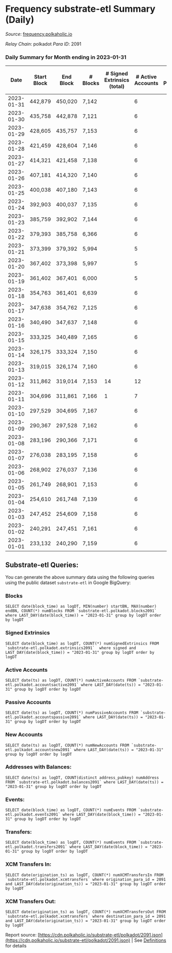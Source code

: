 # Frequency substrate-etl Summary (Daily)

_Source_: [frequency.polkaholic.io](https://frequency.polkaholic.io)

*Relay Chain*: polkadot
*Para ID*: 2091



### Daily Summary for Month ending in 2023-01-31


| Date | Start Block | End Block | # Blocks | # Signed Extrinsics (total) | # Active Accounts | # Passive | # New | # Addresses with Balances | # Events | # Transfers | # XCM Transfers In | # XCM Transfers Out | Issues | 
| ---- | ----------- | --------- | -------- | --------------------------- | ----------------- | --------- | ----- | ------------------------- | -------- | ----------- | ------------------ | ------------------- | ------ |
| 2023-01-31 | 442,879 | 450,020 | 7,142 |  | 6 |  |  | 27 | 14,288 |   |   |   |  |
| 2023-01-30 | 435,758 | 442,878 | 7,121 |  | 6 |  |  | 27 | 14,246 |   |   |   |  |
| 2023-01-29 | 428,605 | 435,757 | 7,153 |  | 6 |  |  | 27 | 14,310 |   |   |   |  |
| 2023-01-28 | 421,459 | 428,604 | 7,146 |  | 6 |  |  | 27 | 14,296 |   |   |   |  |
| 2023-01-27 | 414,321 | 421,458 | 7,138 |  | 6 |  |  | 27 | 14,280 |   |   |   |  |
| 2023-01-26 | 407,181 | 414,320 | 7,140 |  | 6 |  |  | 27 | 14,284 |   |   |   |  |
| 2023-01-25 | 400,038 | 407,180 | 7,143 |  | 6 |  |  | 27 | 14,293 |   |   |   |  |
| 2023-01-24 | 392,903 | 400,037 | 7,135 |  | 6 |  |  | 27 | 14,274 |   |   |   |  |
| 2023-01-23 | 385,759 | 392,902 | 7,144 |  | 6 |  |  | 27 | 14,292 |   |   |   |  |
| 2023-01-22 | 379,393 | 385,758 | 6,366 |  | 6 |  |  | 27 | 12,736 |   |   |   |  |
| 2023-01-21 | 373,399 | 379,392 | 5,994 |  | 5 |  |  | 27 | 11,991 |   |   |   |  |
| 2023-01-20 | 367,402 | 373,398 | 5,997 |  | 5 |  |  | 27 | 11,997 |   |   |   |  |
| 2023-01-19 | 361,402 | 367,401 | 6,000 |  | 5 |  |  | 27 | 12,004 |   |   |   |  |
| 2023-01-18 | 354,763 | 361,401 | 6,639 |  | 6 |  |  | 27 | 13,281 |   |   |   |  |
| 2023-01-17 | 347,638 | 354,762 | 7,125 |  | 6 |  |  | 27 | 14,257 |   |   |   |  |
| 2023-01-16 | 340,490 | 347,637 | 7,148 |  | 6 |  |  | 27 | 14,300 |   |   |   |  |
| 2023-01-15 | 333,325 | 340,489 | 7,165 |  | 6 |  |  | 27 | 14,334 |   |   |   |  |
| 2023-01-14 | 326,175 | 333,324 | 7,150 |  | 6 |  |  | 27 | 14,304 |   |   |   |  |
| 2023-01-13 | 319,015 | 326,174 | 7,160 |  | 6 |  |  | 27 | 14,324 |   |   |   |  |
| 2023-01-12 | 311,862 | 319,014 | 7,153 | 14 | 12 |  |  | 27 | 14,388 |   |   |   |  |
| 2023-01-11 | 304,696 | 311,861 | 7,166 | 1 | 7 |  |  | 27 | 14,341 |   |   |   |  |
| 2023-01-10 | 297,529 | 304,695 | 7,167 |  | 6 |  |  | 27 | 14,341 |   |   |   |  |
| 2023-01-09 | 290,367 | 297,528 | 7,162 |  | 6 |  |  | 27 | 14,328 |   |   |   |  |
| 2023-01-08 | 283,196 | 290,366 | 7,171 |  | 6 |  |  | 27 | 14,346 |   |   |   |  |
| 2023-01-07 | 276,038 | 283,195 | 7,158 |  | 6 |  |  | 27 | 14,320 |   |   |   |  |
| 2023-01-06 | 268,902 | 276,037 | 7,136 |  | 6 |  |  | 27 | 14,276 |   |   |   |  |
| 2023-01-05 | 261,749 | 268,901 | 7,153 |  | 6 |  |  | 27 | 14,310 |   |   |   |  |
| 2023-01-04 | 254,610 | 261,748 | 7,139 |  | 6 |  |  | 27 | 14,282 |   |   |   |  |
| 2023-01-03 | 247,452 | 254,609 | 7,158 |  | 6 |  |  | 27 | 14,323 |   |   |   |  |
| 2023-01-02 | 240,291 | 247,451 | 7,161 |  | 6 |  |  | 27 | 14,326 |   |   |   |  |
| 2023-01-01 | 233,132 | 240,290 | 7,159 |  | 6 |  |  | 27 | 14,322 |   |   |   |  |

## Substrate-etl Queries:
You can generate the above summary data using the following queries using the public dataset `substrate-etl` in Google BigQuery:


### Blocks
```
SELECT date(block_time) as logDT, MIN(number) startBN, MAX(number) endBN, COUNT(*) numBlocks FROM `substrate-etl.polkadot.blocks2091`  where LAST_DAY(date(block_time)) = "2023-01-31" group by logDT order by logDT
```


### Signed Extrinsics
```
SELECT date(block_time) as logDT, COUNT(*) numSignedExtrinsics FROM `substrate-etl.polkadot.extrinsics2091`  where signed and LAST_DAY(date(block_time)) = "2023-01-31" group by logDT order by logDT
```


### Active Accounts
```
SELECT date(ts) as logDT, COUNT(*) numActiveAccounts FROM `substrate-etl.polkadot.accountsactive2091` where LAST_DAY(date(ts)) = "2023-01-31" group by logDT order by logDT
```


### Passive Accounts
```
SELECT date(ts) as logDT, COUNT(*) numPassiveAccounts FROM `substrate-etl.polkadot.accountspassive2091` where LAST_DAY(date(ts)) = "2023-01-31" group by logDT order by logDT
```


### New Accounts
```
SELECT date(ts) as logDT, COUNT(*) numNewAccounts FROM `substrate-etl.polkadot.accountsnew2091` where LAST_DAY(date(ts)) = "2023-01-31" group by logDT order by logDT
```


### Addresses with Balances:
```
SELECT date(ts) as logDT, COUNT(distinct address_pubkey) numAddress FROM `substrate-etl.polkadot.balances2091` where LAST_DAY(date(ts)) = "2023-01-31" group by logDT order by logDT
```


### Events:
```
SELECT date(block_time) as logDT, COUNT(*) numEvents FROM `substrate-etl.polkadot.events2091` where LAST_DAY(date(block_time)) = "2023-01-31" group by logDT order by logDT
```


### Transfers:
```
SELECT date(block_time) as logDT, COUNT(*) numEvents FROM `substrate-etl.polkadot.transfers2091` where LAST_DAY(date(block_time)) = "2023-01-31" group by logDT order by logDT
```


### XCM Transfers In:
```
SELECT date(origination_ts) as logDT, COUNT(*) numXCMTransfersIn FROM `substrate-etl.polkadot.xcmtransfers` where origination_para_id = 2091 and LAST_DAY(date(origination_ts)) = "2023-01-31" group by logDT order by logDT
```


### XCM Transfers Out:
```
SELECT date(origination_ts) as logDT, COUNT(*) numXCMTransfersOut FROM `substrate-etl.polkadot.xcmtransfers` where destination_para_id = 2091 and LAST_DAY(date(origination_ts)) = "2023-01-31" group by logDT order by logDT
```



Report source: [https://cdn.polkaholic.io/substrate-etl/polkadot/2091.json](https://cdn.polkaholic.io/substrate-etl/polkadot/2091.json) | See [Definitions](/DEFINITIONS.md) for details
